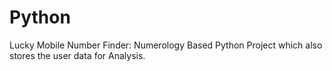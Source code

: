 # Python

Lucky Mobile Number Finder: Numerology Based Python Project which also stores the user data for Analysis.
